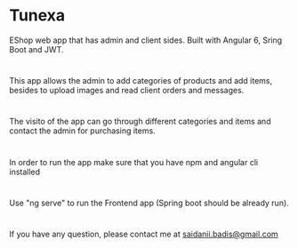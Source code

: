 # Tunexa
EShop web app that has admin and client sides. Built with Angular 6, Sring Boot and JWT.

# 
This app allows the admin to add categories of products and add items, besides to upload images and read client orders and messages.

# 
The visito of the app can go through different categories and items and contact the admin for purchasing items.

# 
In order to run the app make sure that you have npm and angular cli installed

# 
Use "ng serve" to run the Frontend app (Spring boot should be already run).

# 
If you have any question, please contact me at saidanii.badis@gmail.com
